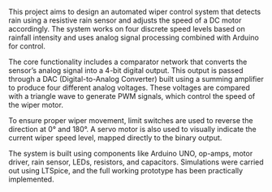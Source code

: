This project aims to design an automated wiper control system that detects rain using a resistive rain sensor and adjusts the speed of a DC motor accordingly. The system works on four discrete speed levels based on rainfall intensity and uses analog signal processing combined with Arduino for control.

The core functionality includes a comparator network that converts the sensor’s analog signal into a 4-bit digital output. This output is passed through a DAC (Digital-to-Analog Converter) built using a summing amplifier to produce four different analog voltages. These voltages are compared with a triangle wave to generate PWM signals, which control the speed of the wiper motor.

To ensure proper wiper movement, limit switches are used to reverse the direction at 0° and 180°. A servo motor is also used to visually indicate the current wiper speed level, mapped directly to the binary output.

The system is built using components like Arduino UNO, op-amps, motor driver, rain sensor, LEDs, resistors, and capacitors. Simulations were carried out using LTSpice, and the full working prototype has been practically implemented.
